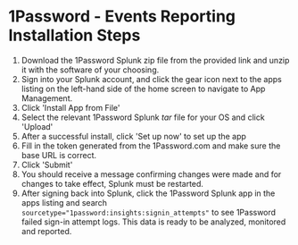 # 1Password - Events Reporting Installation Steps

1. Download the 1Password Splunk zip file from the provided link and unzip it with the software of your choosing.
2. Sign into your Splunk account, and click the gear icon next to the apps listing on the left-hand side of the home screen to navigate to App Management.
3. Click 'Install App from File'
4. Select the relevant 1Password Splunk _tar_ file for your OS and click 'Upload'
5. After a successful install, click 'Set up now' to set up the app
6. Fill in the token generated from the 1Password.com and make sure the base URL is correct.
7. Click 'Submit'
8. You should receive a message confirming changes were made and for changes to take effect, Splunk must be restarted.
9. After signing back into Splunk, click the 1Password Splunk app in the apps listing and search `sourcetype="1password:insights:signin_attempts"` to see 1Password failed sign-in attempt logs. This data is ready to be analyzed, monitored and reported.
